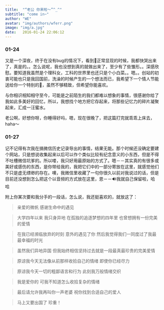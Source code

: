 ```yaml
---
title:  "“老公 你来啦～”^_^"
subtitle: "come in~"
author: "WE"
avatar: "img/authors/wferr.png"
image: "img/a.jpg"
date:   2016-01-24 22:06:12
---
```


### 01-24
又是一个深夜，终于在没有bug的情况下，看到📃正常显现的时候，我都快哭出来了，真是的。。怎么说呢，我也没想到真的就做出来了，至少有了些雏形。。深感欣慰。要知道我虽然是个理科女，工科的世界里也还只是个小白菜。。嗯。。创站的初衷可能也只是我回国前，洗澡的时候产生的一个想法而已，我希望下一个情人节能送给你一个特别的🎁，虽然不够精致，但希望你能喜欢。

与你相识相知相守至今，可能是之前陌生的我们都难以想象的事情，很感谢你给了我如此多美好的回忆，所以，我想找个地方把它存起来，将那些记忆力的碎片凝聚起来，汇成一汪蜜水。

老公啊，好想你呀，你睡得好吗，嗯，现在很晚了，把这篇打完就乖乖上床去，haha～

### 01-27
记不记得有次我在搞微信历史记录导出的事情，结果无能。那个时候还没确定要建个网站，只是想说收集起来以后可以作个类似比较有纪念意义的小东西，但是不得不吐槽微信坑爹的。所以喽，我只好用最原始的方式了。嗯－－其实真的有很多或美好或感伤的东西，是你带给我的，我把它们中的一部分寄放在这里，就感觉他们不只是虚无缥缈的存在。噢，我微信里收藏了一句你很久以前对我说过的话，但是目前还没想到怎么把这个以音频的方式放在这里，恩－－🔊我就自己保留啦，哈哈

附上你某次要和我分手的一段话，怎么说，我还挺喜欢的，就放这了：

> 亲爱的微帆
> 感谢生命中的遇见

> 大学四年以来
> 我只身异地
> 在孤独的追逐梦想的四年里 
> 也曾想拥有一份完美的爱情 

> 在我已经濒临放弃的时刻 
> 意外的遇见了你 
> 然后我觉得我们一同度过了我最最幸福的时光 

> 虽然我们异地异国 
> 但我始终相信坚持过去就是一段最真最珍贵的完美爱情 

> 原谅我今天无法像从前那样收拾自己的情绪 
> 即使你已经尽力 

> 原谅我今天一切的粗鄙语言和行为 
> 此刻我万般情绪交织 

> 我是爱你的 
> 可我不知道怎么收拾复杂的情绪 

> 最后请允许我再叫你一声老婆 
> 祝你找到合适自己的爱人 

> 马上又要出国了 
> 珍重！